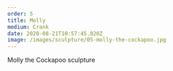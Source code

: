 ```yaml
---
order: 5
title: Molly
medium: Crank
date: 2020-08-21T10:57:45.820Z
image: /images/sculpture/05-molly-the-cockapoo.jpg
---
```

Molly the Cockapoo sculpture
